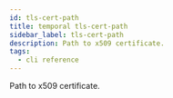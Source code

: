 ```yaml
---
id: tls-cert-path
title: temporal tls-cert-path
sidebar_label: tls-cert-path
description: Path to x509 certificate.
tags:
  - cli reference
---
```


Path to x509 certificate.
